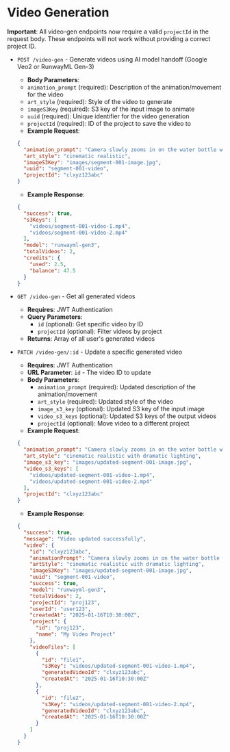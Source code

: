 # Video Generation

**Important**: All video-gen endpoints now require a valid `projectId` in the request body. These endpoints will not work without providing a correct project ID.

- `POST /video-gen` - Generate videos using AI model handoff (Google Veo2 or RunwayML Gen-3)
  - **Body Parameters**:
  - `animation_prompt` (required): Description of the animation/movement for the video
  - `art_style` (required): Style of the video to generate
  - `imageS3Key` (required): S3 key of the input image to animate
  - `uuid` (required): Unique identifier for the video generation
  - `projectId` (required): ID of the project to save the video to
  - **Example Request**:

  ```json
  {
    "animation_prompt": "Camera slowly zooms in on the water bottle while a hand reaches for it, smooth professional movement",
    "art_style": "cinematic realistic",
    "imageS3Key": "images/segment-001-image.jpg",
    "uuid": "segment-001-video",
    "projectId": "clxyz123abc"
  }
  ```

  - **Example Response**:

  ```json
  {
    "success": true,
    "s3Keys": [
      "videos/segment-001-video-1.mp4",
      "videos/segment-001-video-2.mp4"
    ],
    "model": "runwayml-gen3",
    "totalVideos": 2,
    "credits": {
      "used": 2.5,
      "balance": 47.5
    }
  }
  ```

- `GET /video-gen` - Get all generated videos
  - **Requires**: JWT Authentication
  - **Query Parameters**:
    - `id` (optional): Get specific video by ID
    - `projectId` (optional): Filter videos by project
  - **Returns**: Array of all user's generated videos

- `PATCH /video-gen/:id` - Update a specific generated video
  - **Requires**: JWT Authentication
  - **URL Parameter**: `id` - The video ID to update
  - **Body Parameters**:
    - `animation_prompt` (required): Updated description of the animation/movement
    - `art_style` (required): Updated style of the video
    - `image_s3_key` (optional): Updated S3 key of the input image
    - `video_s3_keys` (optional): Updated S3 keys of the output videos
    - `projectId` (optional): Move video to a different project
  - **Example Request**:

  ```json
  {
    "animation_prompt": "Camera slowly zooms in on the water bottle while a hand reaches for it, emphasizing the health benefits with smooth professional movement and soft lighting",
    "art_style": "cinematic realistic with dramatic lighting",
    "image_s3_key": "images/updated-segment-001-image.jpg",
    "video_s3_keys": [
      "videos/updated-segment-001-video-1.mp4",
      "videos/updated-segment-001-video-2.mp4"
    ],
    "projectId": "clxyz123abc"
  }
  ```

  - **Example Response**:

  ```json
  {
    "success": true,
    "message": "Video updated successfully",
    "video": {
      "id": "clxyz123abc",
      "animationPrompt": "Camera slowly zooms in on the water bottle while a hand reaches for it, emphasizing the health benefits with smooth professional movement and soft lighting",
      "artStyle": "cinematic realistic with dramatic lighting",
      "imageS3Key": "images/updated-segment-001-image.jpg",
      "uuid": "segment-001-video",
      "success": true,
      "model": "runwayml-gen3",
      "totalVideos": 2,
      "projectId": "proj123",
      "userId": "user123",
      "createdAt": "2025-01-16T10:30:00Z",
      "project": {
        "id": "proj123",
        "name": "My Video Project"
      },
      "videoFiles": [
        {
          "id": "file1",
          "s3Key": "videos/updated-segment-001-video-1.mp4",
          "generatedVideoId": "clxyz123abc",
          "createdAt": "2025-01-16T10:30:00Z"
        },
        {
          "id": "file2",
          "s3Key": "videos/updated-segment-001-video-2.mp4",
          "generatedVideoId": "clxyz123abc",
          "createdAt": "2025-01-16T10:30:00Z"
        }
      ]
    }
  }
  ```
